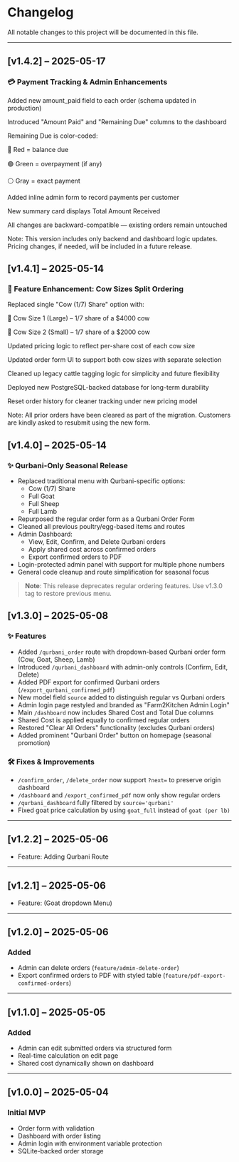 # Changelog

All notable changes to this project will be documented in this file.

---

## [v1.4.2] – 2025-05-17
### 💳 Payment Tracking & Admin Enhancements
Added new amount_paid field to each order (schema updated in production)

Introduced "Amount Paid" and "Remaining Due" columns to the dashboard

Remaining Due is color-coded:

🔴 Red = balance due

🟢 Green = overpayment (if any)

⚪️ Gray = exact payment

Added inline admin form to record payments per customer

New summary card displays Total Amount Received

All changes are backward-compatible — existing orders remain untouched

Note: This version includes only backend and dashboard logic updates. Pricing changes, if needed, will be included in a future release.

## [v1.4.1] – 2025-05-14
### 🔧 Feature Enhancement: Cow Sizes Split Ordering
Replaced single "Cow (1/7) Share" option with:

🐄 Cow Size 1 (Large) – 1/7 share of a $4000 cow

🐄 Cow Size 2 (Small) – 1/7 share of a $2000 cow

Updated pricing logic to reflect per-share cost of each cow size

Updated order form UI to support both cow sizes with separate selection

Cleaned up legacy cattle tagging logic for simplicity and future flexibility

Deployed new PostgreSQL-backed database for long-term durability

Reset order history for cleaner tracking under new pricing model

Note: All prior orders have been cleared as part of the migration. Customers are kindly asked to resubmit using the new form.

## [v1.4.0] – 2025-05-14

### ✨ Qurbani-Only Seasonal Release
- Replaced traditional menu with Qurbani-specific options:
  - Cow (1/7) Share
  - Full Goat
  - Full Sheep
  - Full Lamb
- Repurposed the regular order form as a Qurbani Order Form
- Cleaned all previous poultry/egg-based items and routes
- Admin Dashboard:
  - View, Edit, Confirm, and Delete Qurbani orders
  - Apply shared cost across confirmed orders
  - Export confirmed orders to PDF
- Login-protected admin panel with support for multiple phone numbers
- General code cleanup and route simplification for seasonal focus

> **Note**: This release deprecates regular ordering features. Use v1.3.0 tag to restore previous menu.

## [v1.3.0] – 2025-05-08

### ✨ Features
- Added `/qurbani_order` route with dropdown-based Qurbani order form (Cow, Goat, Sheep, Lamb)
- Introduced `/qurbani_dashboard` with admin-only controls (Confirm, Edit, Delete)
- Added PDF export for confirmed Qurbani orders (`/export_qurbani_confirmed_pdf`)
- New model field `source` added to distinguish regular vs Qurbani orders
- Admin login page restyled and branded as "Farm2Kitchen Admin Login"
- Main `/dashboard` now includes Shared Cost and Total Due columns
- Shared Cost is applied equally to confirmed regular orders
- Restored "Clear All Orders" functionality (excludes Qurbani orders)
- Added prominent "Qurbani Order" button on homepage (seasonal promotion)

### 🛠 Fixes & Improvements
- `/confirm_order`, `/delete_order` now support `?next=` to preserve origin dashboard
- `/dashboard` and `/export_confirmed_pdf` now only show regular orders
- `/qurbani_dashboard` fully filtered by `source='qurbani'`
- Fixed goat price calculation by using `goat_full` instead of `goat (per lb)`

---

## [v1.2.2] – 2025-05-06
- Feature: Adding Qurbani Route

---

## [v1.2.1] – 2025-05-06
- Feature: (Goat dropdown Menu) 

---

## [v1.2.0] – 2025-05-06
### Added
- Admin can delete orders (`feature/admin-delete-order`)
- Export confirmed orders to PDF with styled table (`feature/pdf-export-confirmed-orders`)

---

## [v1.1.0] – 2025-05-05
### Added
- Admin can edit submitted orders via structured form
- Real-time calculation on edit page
- Shared cost dynamically shown on dashboard

---

## [v1.0.0] – 2025-05-04
### Initial MVP
- Order form with validation
- Dashboard with order listing
- Admin login with environment variable protection
- SQLite-backed order storage